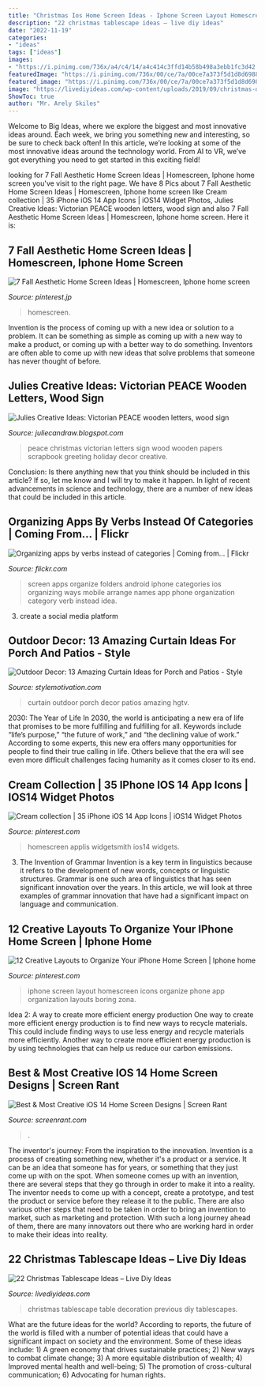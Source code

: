 ```yaml
---
title: "Christmas Ios Home Screen Ideas - Iphone Screen Layout Homescreen Icons Organize Phone App Organization Layouts Boring Zona"
description: "22 christmas tablescape ideas – live diy ideas"
date: "2022-11-19"
categories:
- "ideas"
tags: ["ideas"]
images:
- "https://i.pinimg.com/736x/a4/c4/14/a4c414c3ffd14b58b498a3ebb1fc3d42.jpg"
featuredImage: "https://i.pinimg.com/736x/00/ce/7a/00ce7a373f5d1d8d6988c07d2b9567e9.jpg"
featured_image: "https://i.pinimg.com/736x/00/ce/7a/00ce7a373f5d1d8d6988c07d2b9567e9.jpg"
image: "https://livediyideas.com/wp-content/uploads/2019/09/christmas-dining-table-scapes-decoration.jpg"
ShowToc: true
author: "Mr. Arely Skiles"
---
```



Welcome to Big Ideas, where we explore the biggest and most innovative ideas around. Each week, we bring you something new and interesting, so be sure to check back often! In this article, we’re looking at some of the most innovative ideas around the technology world. From AI to VR, we’ve got everything you need to get started in this exciting field!

	

		
looking for 7 Fall Aesthetic Home Screen Ideas | Homescreen, Iphone home screen you've visit to the right page. We have 8 Pics about 7 Fall Aesthetic Home Screen Ideas | Homescreen, Iphone home screen like Cream collection | 35 iPhone iOS 14 App Icons | iOS14 Widget Photos, Julies Creative Ideas: Victorian PEACE wooden letters, wood sign and also 7 Fall Aesthetic Home Screen Ideas | Homescreen, Iphone home screen. Here it is:
		
    
## 7 Fall Aesthetic Home Screen Ideas | Homescreen, Iphone Home Screen

<img loading=lazy src="https://i.pinimg.com/736x/a4/c4/14/a4c414c3ffd14b58b498a3ebb1fc3d42.jpg" onerror="this.onerror=null;this.src='https://tse4.mm.bing.net/th?id=OIP.yUa3K3p0ldT_ODktRAzgMAHaQB&amp;pid=15.1';" alt="7 Fall Aesthetic Home Screen Ideas | Homescreen, Iphone home screen">

_Source: pinterest.jp_

>homescreen. 

	

Invention is the process of coming up with a new idea or solution to a problem. It can be something as simple as coming up with a new way to make a product, or coming up with a better way to do something. Inventors are often able to come up with new ideas that solve problems that someone has never thought of before.

    
## Julies Creative Ideas: Victorian PEACE Wooden Letters, Wood Sign

<img loading=lazy src="http://3.bp.blogspot.com/-a_JDqSUCrPQ/UKYOYUnQQGI/AAAAAAAADYs/CAI3NDdh3R4/s1600/Peace+(21).JPG" onerror="this.onerror=null;this.src='https://tse2.mm.bing.net/th?id=OIP.JE4iEojYfYDugbgNj5q0agHaFj&amp;pid=15.1';" alt="Julies Creative Ideas: Victorian PEACE wooden letters, wood sign">

_Source: juliecandraw.blogspot.com_

>peace christmas victorian letters sign wood wooden papers scrapbook greeting holiday decor creative. 

	

Conclusion: Is there anything new that you think should be included in this article? If so, let me know and I will try to make it happen.
In light of recent advancements in science and technology, there are a number of new ideas that could be included in this article.

    
## Organizing Apps By Verbs Instead Of Categories | Coming From… | Flickr

<img loading=lazy src="https://c2.staticflickr.com/8/7154/6722844293_cbd69f813d_b.jpg" onerror="this.onerror=null;this.src='https://tse3.mm.bing.net/th?id=OIP.oUFuCgkA05-xnJlH6N4SLwHaLH&amp;pid=15.1';" alt="Organizing apps by verbs instead of categories | Coming from… | Flickr">

_Source: flickr.com_

>screen apps organize folders android iphone categories ios organizing ways mobile arrange names app phone organization category verb instead idea. 

	

3. create a social media platform

    
## Outdoor Decor: 13 Amazing Curtain Ideas For Porch And Patios - Style

<img loading=lazy src="https://homebnc.com/homeimg/2017/05/09-outdoor-curtain-ideas-homebnc.jpg" onerror="this.onerror=null;this.src='https://tse3.mm.bing.net/th?id=OIP.XEtM0a3T5nf7rzxfj3fL5gHaLH&amp;pid=15.1';" alt="Outdoor Decor: 13 Amazing Curtain Ideas for Porch and Patios - Style">

_Source: stylemotivation.com_

>curtain outdoor porch decor patios amazing hgtv. 

	

2030: The Year of Life
In 2030, the world is anticipating a new era of life that promises to be more fulfilling and fulfilling for all. Keywords include “life’s purpose,” “the future of work,” and “the declining value of work.” According to some experts, this new era offers many opportunities for people to find their true calling in life. Others believe that the era will see even more difficult challenges facing humanity as it comes closer to its end.

    
## Cream Collection | 35 IPhone IOS 14 App Icons | IOS14 Widget Photos

<img loading=lazy src="https://i.pinimg.com/736x/af/e7/a7/afe7a7313d231387a0078df8f04422a4.jpg" onerror="this.onerror=null;this.src='https://tse1.mm.bing.net/th?id=OIP.xNpOjnsMsr8Fr22XlcfagwHaNJ&amp;pid=15.1';" alt="Cream collection | 35 iPhone iOS 14 App Icons | iOS14 Widget Photos">

_Source: pinterest.com_

>homescreen applis widgetsmith ios14 widgets. 

	

3. The Invention of Grammar
Invention is a key term in linguistics because it refers to the development of new words, concepts or linguistic structures. Grammar is one such area of linguistics that has seen significant innovation over the years. In this article, we will look at three examples of grammar innovation that have had a significant impact on language and communication.

    
## 12 Creative Layouts To Organize Your IPhone Home Screen | Iphone Home

<img loading=lazy src="https://i.pinimg.com/736x/00/ce/7a/00ce7a373f5d1d8d6988c07d2b9567e9.jpg" onerror="this.onerror=null;this.src='https://tse1.mm.bing.net/th?id=OIP.4HHCwX1pNdJILc74EPTY5QHaNL&amp;pid=15.1';" alt="12 Creative Layouts to Organize Your iPhone Home Screen | Iphone home">

_Source: pinterest.com_

>iphone screen layout homescreen icons organize phone app organization layouts boring zona. 

	

Idea 2: A way to create more efficient energy production
One way to create more efficient energy production is to find new ways to recycle materials. This could include finding ways to use less energy and recycle materials more efficiently. Another way to create more efficient energy production is by using technologies that can help us reduce our carbon emissions.

    
## Best &amp; Most Creative IOS 14 Home Screen Designs | Screen Rant

<img loading=lazy src="https://static2.srcdn.com/wordpress/wp-content/uploads/2020/09/E8CA09DE-9D9B-463D-AF01-262BE71A0BF1.jpeg" onerror="this.onerror=null;this.src='https://tse1.mm.bing.net/th?id=OIP.vdht8fzkdxLh7urNXGQQWAHaDt&amp;pid=15.1';" alt="Best &amp; Most Creative iOS 14 Home Screen Designs | Screen Rant">

_Source: screenrant.com_

>. 

	

The inventor's journey: From the inspiration to the innovation.
Invention is a process of creating something new, whether it's a product or a service. It can be an idea that someone has for years, or something that they just come up with on the spot. When someone comes up with an invention, there are several steps that they go through in order to make it into a reality. The inventor needs to come up with a concept, create a prototype, and test the product or service before they release it to the public. There are also various other steps that need to be taken in order to bring an invention to market, such as marketing and protection. With such a long journey ahead of them, there are many innovators out there who are working hard in order to make their ideas into reality.

    
## 22 Christmas Tablescape Ideas – Live Diy Ideas

<img loading=lazy src="https://livediyideas.com/wp-content/uploads/2019/09/christmas-dining-table-scapes-decoration.jpg" onerror="this.onerror=null;this.src='https://tse4.mm.bing.net/th?id=OIP.w1RhmSkspZC67X9hB_ppEQHaLH&amp;pid=15.1';" alt="22 Christmas Tablescape Ideas – Live Diy Ideas">

_Source: livediyideas.com_

>christmas tablescape table decoration previous diy tablescapes. 

	

What are the future ideas for the world?
According to reports, the future of the world is filled with a number of potential ideas that could have a significant impact on society and the environment. Some of these ideas include: 1) A green economy that drives sustainable practices; 2) New ways to combat climate change; 3) A more equitable distribution of wealth; 4) Improved mental health and well-being; 5) The promotion of cross-cultural communication; 6) Advocating for human rights.

